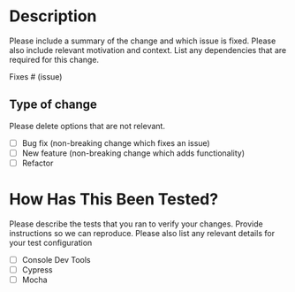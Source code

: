 # Description

Please include a summary of the change and which issue is fixed. Please also include relevant motivation and context. List any dependencies that are required for this change.

Fixes # (issue)

## Type of change

Please delete options that are not relevant.

- [ ] Bug fix (non-breaking change which fixes an issue)
- [ ] New feature (non-breaking change which adds functionality)
- [ ] Refactor

# How Has This Been Tested?

Please describe the tests that you ran to verify your changes. Provide instructions so we can reproduce. Please also list any relevant details for your test configuration

- [ ] Console Dev Tools
- [ ] Cypress
- [ ] Mocha
